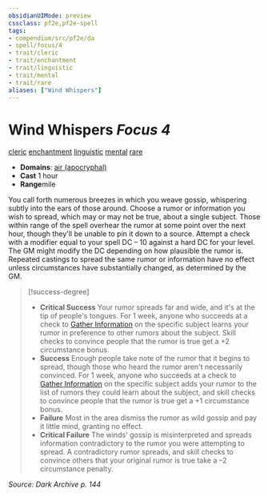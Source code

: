 ```yaml
---
obsidianUIMode: preview
cssclass: pf2e,pf2e-spell
tags:
- compendium/src/pf2e/da
- spell/focus/4
- trait/cleric
- trait/enchantment
- trait/linguistic
- trait/mental
- trait/rare
aliases: ["Wind Whispers"]
---
```

# Wind Whispers *Focus 4*   
[cleric](rules/traits/cleric.md "Cleric Class Trait")  [enchantment](rules/traits/enchantment.md "Enchantment School Trait")  [linguistic](rules/traits/linguistic.md "Linguistic Effect Trait")  [mental](rules/traits/mental.md "Mental Effect Trait")  [rare](rules/traits/rare.md "Rare Rarity Trait")  

- **Domains**: [air (apocryphal)](compendium/setting/domains.md#Air)
- **Cast** 1 hour 
- **Range**mile

You call forth numerous breezes in which you weave gossip, whispering subtly into the ears of those around. Choose a rumor or information you wish to spread, which may or may not be true, about a single subject. Those within range of the spell overhear the rumor at some point over the next hour, though they'll be unable to pin it down to a source. Attempt a check with a modifier equal to your spell DC – 10 against a hard DC for your level. The GM might modify the DC depending on how plausible the rumor is. Repeated castings to spread the same rumor or information have no effect unless circumstances have substantially changed, as determined by the GM.

> [!success-degree] 
> - **Critical Success** Your rumor spreads far and wide, and it's at the tip of people's tongues. For 1 week, anyone who succeeds at a check to [Gather Information](rules/actions/gather-information.md) on the specific subject learns your rumor in preference to other rumors about the subject. Skill checks to convince people that the rumor is true get a +2 circumstance bonus.
> - **Success** Enough people take note of the rumor that it begins to spread, though those who heard the rumor aren't necessarily convinced. For 1 week, anyone who succeeds at a check to [Gather Information](rules/actions/gather-information.md) on the specific subject adds your rumor to the list of rumors they could learn about the subject, and skill checks to convince people that the rumor is true get a +1 circumstance bonus.
> - **Failure** Most in the area dismiss the rumor as wild gossip and pay it little mind, granting no effect.
> - **Critical Failure** The winds' gossip is misinterpreted and spreads information contradictory to the rumor you were attempting to spread. A contradictory rumor spreads, and skill checks to convince others that your original rumor is true take a –2 circumstance penalty.

*Source: Dark Archive p. 144*